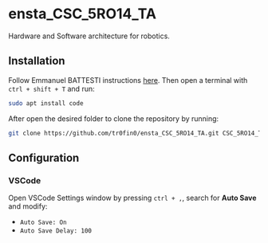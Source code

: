 # ensta_CSC_5RO14_TA
Hardware and Software architecture for robotics.

## Installation
Follow Emmanuel BATTESTI instructions [here](https://perso.ensta-paris.fr/~battesti/website/teaching/rob314/). Then open a terminal with `ctrl + shift + T` and run: 

```bash
sudo apt install code
```

After open the desired folder to clone the repository by running:

```bash
git clone https://github.com/tr0fin0/ensta_CSC_5RO14_TA.git CSC_5RO14_TA
```

## Configuration

### VSCode

Open VSCode Settings window by pressing `ctrl + ,`, search for **Auto Save** and modify:
- `Auto Save: On`
- `Auto Save Delay: 100`

